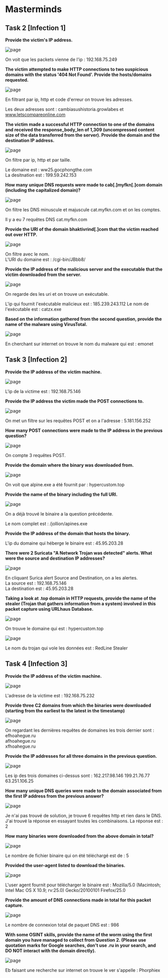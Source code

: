 # Masterminds # 
## Task 2 [Infection 1] ##

**Provide the victim's IP address.**  

![page](./Task1-01.png)  

On voit que les packets vienne de l'ip : 192.168.75.249  

**The victim attempted to make HTTP connections to two suspicious domains with the status '404 Not Found'. Provide the hosts/domains requested.**   

![page](./Task1-02.png) 

En filtrant par ip, http et code d'erreur on trouve les adresses.   

Les deux adresses sont : cambiasushistoria.growlabes et www.letscompareonline.com  

**The victim made a successful HTTP connection to one of the domains and received the response_body_len of 1,309 (uncompressed content size of the data transferred from the server). Provide the domain and the destination IP address.**

![page](./Task1-03.png) 

On filtre par ip, http et par taille.   

Le domaine est : ww25.gocphongthe.com  
La desitnation est : 199.59.242.153   

**How many unique DNS requests were made to cab[.]myfkn[.]com domain (including the capitalized domain)?**

![page](./Task1-04.png)   

On filtre les DNS minuscule et majuscule cat.myfkn.com et on les comptes.   

Il y a eu 7 requêtes DNS cat.myfkn.com   

**Provide the URI of the domain bhaktivrind[.]com that the victim reached out over HTTP.**

![page](./Task1-05.png)   

On filtre avec le nom.  
L'URI du domaine est : /cgi-bin/JBbb8/    

**Provide the IP address of the malicious server and the executable that the victim downloaded from the server.**

![page](./Task1-06.png)  

On regarde des les uri et on trouve un exécutable.   

L'ip qui fournit l'exécutable malicieux est : 185.239.243.112
Le nom de l'exécutable est : catzx.exe

**Based on the information gathered from the second question, provide the name of the malware using VirusTotal.**   

![page](./Task1-07.png)

En cherchant sur internet on trouve le nom du malware qui est : emonet   

## Task 3 [Infection 2] ##  

**Provide the IP address of the victim machine.**  

![page](./Task1-08.png)   

L'ip de la victime est : 192.168.75.146    

**Provide the IP address the victim made the POST connections to.**

![page](./Task1-09.png)   

On met un filtre sur les requêtes POST et on a l'adresse : 5.181.156.252   

**How many POST connections were made to the IP address in the previous question?**

![page](./Task1-09.png)   

On compte 3 requêtes POST.   

**Provide the domain where the binary was downloaded from.**

![page](./Task1-10.png)   

On voit que alpine.exe a été fournit par : hypercustom.top    

**Provide the name of the binary including the full URI.**   

![page](./Task1-10.png)   

On a déjà trouvé le binaire a la question précédente.   

Le nom complet est : /jollion/apines.exe    

**Provide the IP address of the domain that hosts the binary.**

L'ip du domaine qui héberge le binaire est : 45.95.203.28    

**There were 2 Suricata "A Network Trojan was detected" alerts. What were the source and destination IP addresses?**  

![page](./Task1-11.png) 

En cliquant Surica alert Source and Destination, on a les alertes.    
La source est : 192.168.75.146    
La destination est : 45.95.203.28    

**Taking a look at .top domain in HTTP requests, provide the name of the stealer (Trojan that gathers information from a system) involved in this packet capture using URLhaus Database.**

![page](./Task1-12.png)   

On trouve le domaine qui est : hypercustom.top  

![page](./Task1-13.png)   

Le nom du trojan qui vole les données est : RedLine Stealer 

## Task 4 [Infection 3] ##  

**Provide the IP address of the victim machine.**  

![page](./Task1-14.png)  

L'adresse de la victime est : 192.168.75.232  

**Provide three C2 domains from which the binaries were downloaded (starting from the earliest to the latest in the timestamp)**  

![page](./Task1-15.png)  

On regardant les dernières requêtes de domaines les trois dernier sont :   
efhoahegue.ru    
afhoahegue.ru   
xfhoahegue.ru   

**Provide the IP addresses for all three domains in the previous question.**  

![page](./Task1-15.png)  

Les ip des trois domaines ci-dessus sont : 
162.217.98.146
199.21.76.77
63.251.106.25

**How many unique DNS queries were made to the domain associated from the first IP address from the previous answer?**  

![page](./Task1-16.png)  

Je n'ai pas trouvé de solution, je trouve 6 requêtes http et rien dans le DNS.  
J'ai trouvé la réponse en essayant toutes les combinaisons. 
La réponse est : 2 

**How many binaries were downloaded from the above domain in total?**

![page](./Task1-16.png)  

Le nombre de fichier binaire qui on été téléchargé est de : 5  

**Provided the user-agent listed to download the binaries.**

![page](./Task1-17.png)  

L'user agent fournit pour télécharger le binaire est : Mozilla/5.0 (Macintosh; Intel Mac OS X 10.9; rv:25.0) Gecko/20100101 Firefox/25.0   

**Provide the amount of DNS connections made in total for this packet capture.**   

![page](./Task1-18.png)  

Le nombre de connexion total de paquet DNS est : 986 

**With some OSINT skills, provide the name of the worm using the first domain you have managed to collect from Question 2. (Please use quotation marks for Google searches, don't use .ru in your search, and DO NOT interact with the domain directly).**

![page](./Task1-18.png)  

Eb faisant une recherche sur internet on trouve le ver s'appelle : Phorphiex   
